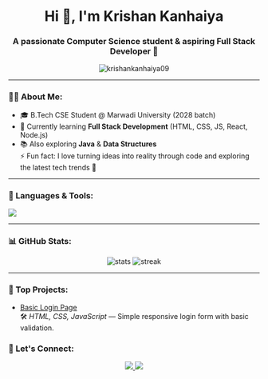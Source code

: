 <h1 align="center">Hi 👋, I'm Krishan Kanhaiya</h1>
<h3 align="center">A passionate Computer Science student & aspiring Full Stack Developer 🚀</h3>

<p align="center">
  <img src="https://komarev.com/ghpvc/?username=krishankanhaiya09&label=Profile%20views&color=0e75b6&style=flat" alt="krishankanhaiya09" /> 
</p>

---

### 👨‍💻 About Me:
- 🎓 B.Tech CSE Student @ Marwadi University (2028 batch)  
- 🌱 Currently learning **Full Stack Development** (HTML, CSS, JS, React, Node.js)  
- 📚 Also exploring **Java** & **Data Structures**  
⚡ Fun fact: I love turning ideas into reality through code and exploring the latest tech trends 🚀

---

### 🚀 Languages & Tools:
<p>
  <img src="https://skillicons.dev/icons?i=html,css,js,react,nodejs,java,python,mysql,git,github,vscode" />
</p>

---

### 📊 GitHub Stats:
<p align="center">
  <img src="https://github-readme-stats.vercel.app/api?username=krishankanhaiya09&show_icons=true&theme=tokyonight" alt="stats" />
  <img src="https://github-readme-streak-stats.herokuapp.com/?user=krishankanhaiya09&theme=tokyonight" alt="streak" />
</p>

---

### 🌟 Top Projects:
- [Basic Login Page](https://github.com/krishankanhaiya09/Basic-login-page)  
  🛠 *HTML, CSS, JavaScript* — Simple responsive login form with basic validation.
### 💬 Let's Connect:
<p align="center">
  <a href="https://www.linkedin.com/in/krishan-kanhaiya-97198233b" target="_blank">
    <img src="https://img.shields.io/badge/-LinkedIn-blue?style=flat&logo=Linkedin" />
  </a>
  <a href="mailto:kanhaiya0572@gmail.com">
    <img src="https://img.shields.io/badge/-Email-red?style=flat&logo=Gmail" />
  </a>
</p>
